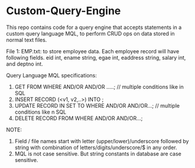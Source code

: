 # Custom-Query-Engine


This repo contains code for a query engine that accepts statements in a custom query language MQL, to perform CRUD ops on data stored in normal text files.

File 1: EMP.txt: to store employee data. Each employee record will have following fields. eid int, ename string, egae int, eaddress string, salary int, and deptno int.

Query Language MQL specifications:

1) GET <fields list separated by comma> FROM <file> WHERE <cond1> AND/OR <cond2> AND/OR .....; // multiple conditions like in SQL
2) INSERT RECORD (<v1, v2,..>) INTO <filename>;
3) UPDATE RECORD IN <filename> SET <fileld> TO <newvalue> WHERE <cond1> AND/OR <cond2> AND/OR...; // multiple conditions like n SQL
4) DELETE RECORD FROM <filename> WHERE <cond1> AND/OR <cond2> AND/OR...;


NOTE:

1. Field / file names start with letter (upper/lower)/underscore followed by string with combination of letters/digits/underscore/$ in any order.
2. MQL is not case sensitive. But string constants in database are case sensitive.
